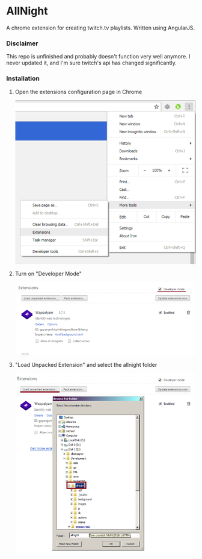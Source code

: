 
# AllNight

A chrome extension for creating twitch.tv playlists. Written using AngularJS.

### Disclaimer

This repo is unfinished and probably doesn't function very well anymore. I never updated it, and I'm sure twitch's api
has changed significantly.

### Installation

 1. Open the extensions configuration page in Chrome

     ![Extensions](images/readme/extensions.png)

 2. Turn on "Developer Mode"

     ![Developer Mode](images/readme/developer_mode.png)

 3. "Load Unpacked Extension" and select the allnight folder

     ![Load Unpacked](images/readme/load_unpacked.png)
     
